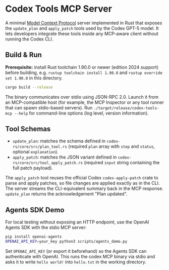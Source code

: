 # Codex Tools MCP Server

A minimal [Model Context Protocol](https://modelcontextprotocol.io/) server implemented in Rust that exposes the `update_plan` and `apply_patch` tools used by the Codex GPT-5 model. It lets developers integrate these tools inside any MCP-aware client without running the Codex CLI.

## Build & Run
**Prerequisite:** install Rust toolchain 1.90.0 or newer (edition 2024 support) before building, e.g. `rustup toolchain install 1.90.0` and `rustup override set 1.90.0` in this directory.

```bash
cargo build --release
```

The binary communicates over stdio using JSON-RPC 2.0. Launch it from an MCP-compatible host (for example, the MCP Inspector or any tool runner that can spawn stdio-based servers). Run `./target/release/codex-tools-mcp --help` for command-line options (log level, version information).

## Tool Schemas

- `update_plan`: matches the schema defined in `codex-rs/core/src/plan_tool.rs` (required `plan` array with `step` and `status`, optional `explanation`).
- `apply_patch`: matches the JSON variant defined in `codex-rs/core/src/tool_apply_patch.rs` (required `input` string containing the full patch payload).

The `apply_patch` tool reuses the official Codex `codex-apply-patch` crate to parse and apply patches, so file changes are applied exactly as in the CLI. The server streams the CLI-equivalent summary back in the MCP response. `update_plan` returns the acknowledgement "Plan updated".

## Agents SDK Demo

For local testing without exposing an HTTP endpoint, use the OpenAI Agents SDK with the stdio MCP server:

```bash
pip install openai-agents
OPENAI_API_KEY=your_key python3 scripts/agents_demo.py
```

Set `OPENAI_API_KEY` (or export it beforehand) so the Agents SDK can authenticate with OpenAI. This runs the codex MCP binary via stdio and asks it to write `hello world!` into `hello.txt` in the working directory.
